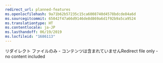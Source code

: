 ```yaml
---
redirect_url: planned-features
ms.openlocfilehash: 9a71b62b57235c15ca6008740d4578bdcde84a6d
ms.sourcegitcommit: 65042f47a66d9146de8d869a6d1f92b9a5ca9524
ms.translationtype: HT
ms.contentlocale: ja-JP
ms.lasthandoff: 06/19/2019
ms.locfileid: "1686113"
---
```

<span data-ttu-id="ca79f-101">リダイレクト ファイルのみ - コンテンツは含まれていません</span><span class="sxs-lookup"><span data-stu-id="ca79f-101">Redirect file only - no content included</span></span>